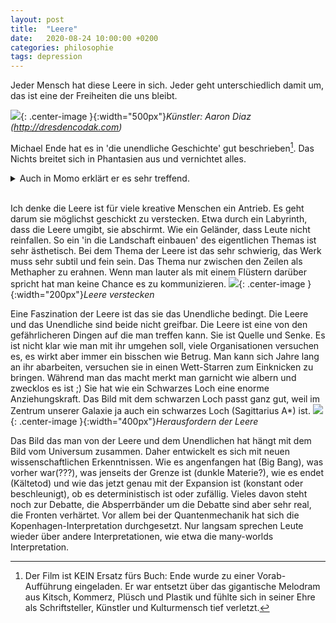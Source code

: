 ```yaml
---
layout: post
title:  "Leere"
date:   2020-08-24 10:00:00 +0200
categories: philosophie
tags: depression
---
```


Jeder Mensch hat diese Leere in sich. Jeder geht unterschiedlich damit um, das ist eine der Freiheiten die uns bleibt.

![]({{'/assets/images/leere.jpg'}}){: .center-image }{:width="500px"}*Künstler: Aaron Diaz (http://dresdencodak.com)*

Michael Ende hat es in 'die unendliche Geschichte' gut beschrieben[^1]. Das Nichts breitet sich in Phantasien aus und vernichtet alles. 

[^1]: Der Film ist KEIN Ersatz fürs Buch: Ende wurde zu einer Vorab-Aufführung eingeladen. Er war entsetzt über das gigantische Melodram aus Kitsch, Kommerz, Plüsch und Plastik und fühlte sich in seiner Ehre als Schriftsteller, Künstler und Kulturmensch tief verletzt.

<details>
<summary>Auch in Momo erklärt er es sehr treffend.</summary>
Am Anfang merkt man noch nicht viel davon. Man hat eines Tages keine Lust mehr irgendetwas zu tun. Nichts interessiert einen, man ödet sich. Aber diese Unlust verschwindet nicht wieder, sondern sie bleibt und nimmt langsam immer mehr zu. Sie wird schlimmer von Tag zu Tag, von Woche zu Woche. Man fühlt sich immer missmutiger, immer leerer im Innern, immer unzufriedener mit sich und der Welt. Dann hört nach und nach sogar dieses Gefühl auf und man fühlt gar nichts mehr. Man wird ganz gleichgültig und grau, die ganze Welt kommt einem fremd vor und geht einen nichts mehr an. Es gibt keinen Zorn mehr und keine Begeisterung, man kann sich nicht mehr freuen und nicht mehr trauern, man verlernt das Lachen und das Weinen. Dann ist es kalt geworden in einem und man kann nichts und niemand mehr lieb haben. Wenn es einmal so weit gekommen ist, dann ist die Krankheit unheilbar. Es gibt keine Rückkehr mehr. Man hastet mit leerem, grauem Gesicht umher, man ist genauso geworden wie die grauen Herren selbst. Ja, dann ist man einer der ihren. Diese Krankheit heißt: die tödliche Langeweile.
<br><br>
Die Stelle wurde auch auf geniale Art und Weise von Tua gesampelt (https://www.youtube.com/watch?v=2Wkpurnkf8I)
</details>
<br>

Ich denke die Leere ist für viele kreative Menschen ein Antrieb. Es geht darum sie möglichst geschickt zu verstecken. Etwa durch ein Labyrinth, dass die Leere umgibt, sie abschirmt. Wie ein Geländer, dass Leute nicht reinfallen. So ein 'in die Landschaft einbauen' des eigentlichen Themas ist sehr ästhetisch. Bei dem Thema der Leere ist das sehr schwierig, das Werk muss sehr subtil und fein sein. Das Thema nur zwischen den Zeilen als Methapher zu erahnen. Wenn man lauter als mit einem Flüstern darüber spricht hat man keine Chance es zu kommunizieren.
![]({{'/assets/images/leere_versteckt.jpg'}}){: .center-image }{:width="200px"}*Leere verstecken*

Eine Faszination der Leere ist das sie das Unendliche bedingt. Die Leere und das Unendliche sind beide nicht greifbar. Die Leere ist eine von den gefährlicheren Dingen auf die man treffen kann. Sie ist Quelle und Senke. Es ist nicht klar wie man mit ihr umgehen soll, viele Organisationen versuchen es, es wirkt aber immer ein bisschen wie Betrug. Man kann sich Jahre lang an ihr abarbeiten, versuchen sie in einen Wett-Starren zum Einknicken zu bringen. Während man das macht merkt man garnicht wie albern und zwecklos es ist ;) Sie hat wie ein Schwarzes Loch eine enorme Anziehungskraft. Das Bild mit dem schwarzen Loch passt ganz gut, weil im Zentrum unserer Galaxie ja auch ein schwarzes Loch (Sagittarius A\*) ist. 
![]({{'/assets/images/leere_stare.jpg'}}){: .center-image }{:width="400px"}*Herausfordern der Leere*

Das Bild das man von der Leere und dem Unendlichen hat hängt mit dem Bild vom Universum zusammen. Daher entwickelt es sich mit neuen wissenschaftlichen Erkenntnissen. Wie es angenfangen hat (Big Bang), was vorher war(???), was jenseits der Grenze ist (dunkle Materie?), wie es endet (Kältetod) und wie das jetzt genau mit der Expansion ist (konstant oder beschleunigt), ob es deterministisch ist oder zufällig. Vieles davon steht noch zur Debatte, die Absperrbänder um die Debatte sind aber sehr real, die Fronten verhärtet. Vor allem bei der Quantenmechanik hat sich die Kopenhagen-Interpretation durchgesetzt. Nur langsam sprechen Leute wieder über andere Interpretationen, wie etwa die many-worlds Interpretation.
















